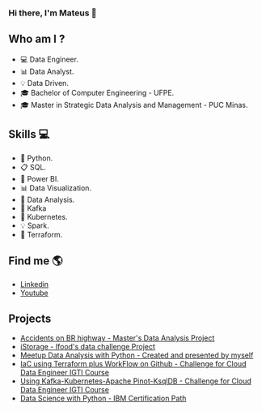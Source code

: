 ### Hi there, I'm Mateus 👋


## Who am I ?
- 💻 Data Engineer.
- 📊 Data Analyst.
- 💡 Data Driven.
- 🎓 Bachelor of Computer Engineering - UFPE.
- 🎓 Master in Strategic Data Analysis and Management - PUC Minas.



## Skills 💻
- 🐍 Python.
- 📋 SQL.
- 🧮 Power BI.
- 📊 Data Visualization.
- 🎲 Data Analysis.
- 🔮 Kafka 
- 💽 Kubernetes.
- 💡 Spark.
- 💾 Terraform.
 


## Find me  🌎
- [Linkedin](https://www.linkedin.com/in/mateusclira/)
- [Youtube](https://www.youtube.com/user/mateusclira/featured)


## Projects 

- [Accidents on BR highway - Master's Data Analysis Project](https://github.com/mateusclira/Projeto-de-dados-acidentes)
- [iStorage - Ifood's data challenge Project](https://github.com/mateusclira/Data-Analysis-iStorage)
- [Meetup Data Analysis with Python - Created and presented by myself](https://github.com/mateusclira/Meetup-Analise_Dados_com_Python) 
- [IaC using Terraform plus WorkFlow on Github - Challenge for Cloud Data Engineer IGTI Course](https://github.com/mateusclira/edc-mod1-exercise-igti)
- [Using Kafka-Kubernetes-Apache Pinot-KsqlDB - Challenge for Cloud Data Engineer IGTI Course](https://github.com/mateusclira/edc-mod2-exercise-igti)
- [Data Science with Python - IBM Certification Path](https://github.com/mateusclira/data-science-IBM)



<!--
**mateusclira/mateusclira** is a ✨ _special_ ✨ repository because its `README.md` (this file) appears on your GitHub profile.

Here are some ideas to get you started:

- 🔭 I’m currently working on ...
- 🌱 I’m currently learning ...
- 👯 I’m looking to collaborate on ...
- 🤔 I’m looking for help with ...
- 💬 Ask me about ...
- 📫 How to reach me: ...
- 😄 Pronouns: ...
- ⚡ Fun fact: ...
-->
